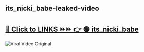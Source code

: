 
 ## its_nicki_babe-leaked-video 

# <h2><a href="https://clipsfans.com/its_nicki_babe&ref=git">🔗 Click to LINKS ⏩⏩ 👉 🟢 its_nicki_babe </a></h2>

<a href="https://clipsfans.com/its_nicki_babe&ref=git" rel="nofollow" data-target="animated-image.originalLink"><img src="https://i.ibb.co.com/xMMVF88/686577567.gif" alt="Viral Video Original" style="max-width: 100%; display: inline-block;" data-target="animated-image.originalImage"></a>
